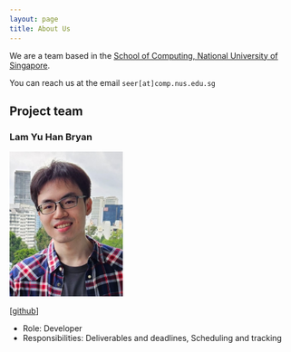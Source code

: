 ```yaml
---
layout: page
title: About Us
---
```


We are a team based in the [School of Computing, National University of Singapore](https://www.comp.nus.edu.sg).

You can reach us at the email `seer[at]comp.nus.edu.sg`

## Project team

### Lam Yu Han Bryan

<img src="images/sociallyineptweeb.png" width="200px">

[[github](http://github.com/sociallyineptweeb)]

* Role: Developer
* Responsibilities: Deliverables and deadlines, Scheduling and tracking

